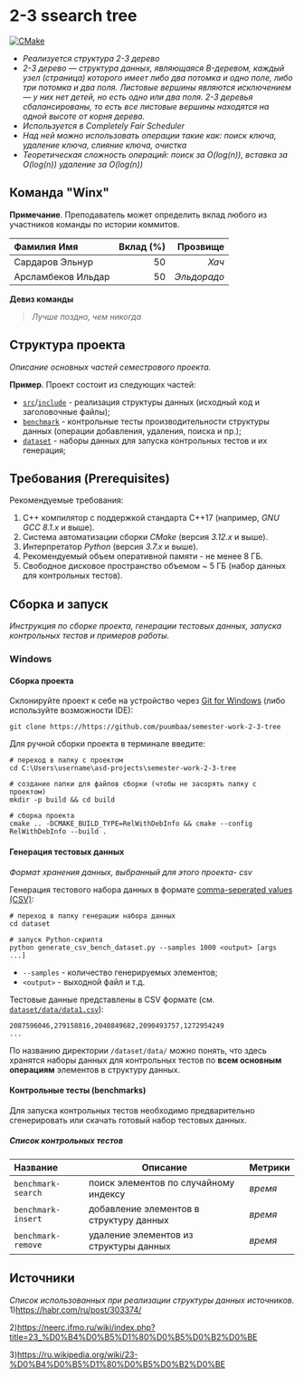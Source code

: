 # 2-3 ssearch tree

[![CMake](https://github.com/puumbaa/semester-work-2-3-tree/actions/workflows/cmake.yml/badge.svg)](https://github.com/Algorithms-and-Data-Structures-2021/semester-work-template/actions/workflows/cmake.yml)


- _Реализуется структура 2-3 дерево_
- _2-3 дерево — структура данных, являющаяся B-деревом, каждый узел (страница) которого
  имеет либо два потомка и одно поле, либо три потомка и два поля. Листовые вершины являются 
  исключением — у них нет детей, но есть одно или два поля. 2-3 деревья сбалансированы, 
  то есть все листовые вершины находятся на одной высоте от корня дерева._
- _Используется в Completely Fair Scheduler_
- _Над ней можно использовать операции такие как: поиск ключа, удаление ключа, слияние ключа, очистка_
- _Теоретическая сложность операций: поиск за O(log(n)), вставка за O(log(n)) удаление за O(log(n))_

## Команда "Winx"



**Примечание**. Преподаватель может определить вклад любого из участников команды по истории коммитов.

| Фамилия Имя        | Вклад (%) | Прозвище              |
| :---               |   ---:    |  ---:                 |
| Сардаров Эльнур    |    50     |  _Хач_                |
| Арсламбеков Ильдар |    50     |  _Эльдорадо_          |


**Девиз команды**
> _Лучше поздно, чем никогда_

## Структура проекта

_Описание основных частей семестрового проекта._

**Пример**. Проект состоит из следующих частей:

- [`src`](src)/[`include`](include) - реализация структуры данных (исходный код и заголовочные файлы);
- [`benchmark`](benchmark) - контрольные тесты производительности структуры данных (операции добавления, удаления,
  поиска и пр.);
- [`dataset`](dataset) - наборы данных для запуска контрольных тестов и их генерация;

## Требования (Prerequisites)

Рекомендуемые требования:

1. С++ компилятор c поддержкой стандарта C++17 (например, _GNU GCC 8.1.x_ и выше).
2. Система автоматизации сборки _CMake_ (версия _3.12.x_ и выше).
3. Интерпретатор _Python_ (версия _3.7.x_ и выше).
4. Рекомендуемый объем оперативной памяти - не менее 8 ГБ.
5. Свободное дисковое пространство объемом ~ 5 ГБ (набор данных для контрольных тестов).

## Сборка и запуск

_Инструкция по сборке проекта, генерации тестовых данных, запуска контрольных тестов и примеров работы._


###  Windows

#### Сборка проекта

Склонируйте проект к себе на устройство через [Git for Windows](https://gitforwindows.org/) (либо используйте
возможности IDE):

```shell
git clone https://https://github.com/puumbaa/semester-work-2-3-tree
```

Для ручной сборки проекта в терминале введите:

```shell
# переход в папку с проектом
cd C:\Users\username\asd-projects\semester-work-2-3-tree

# создание папки для файлов сборки (чтобы не засорять папку с проектом) 
mkdir -p build && cd build 

# сборка проекта
cmake .. -DCMAKE_BUILD_TYPE=RelWithDebInfo && cmake --config RelWithDebInfo --build . 
```

#### Генерация тестовых данных

_Формат хранения данных, выбранный для этого проекта- csv_

Генерация тестового набора данных в
формате [comma-seperated values (CSV)](https://en.wikipedia.org/wiki/Comma-separated_values):

```shell
# переход в папку генерации набора данных
cd dataset

# запуск Python-скрипта
python generate_csv_bench_dataset.py --samples 1000 <output> [args ...]
```

- `--samples` - количество генерируемых элементов;
- `<output>` - выходной файл и т.д.

Тестовые данные представлены в CSV формате (см.
[`dataset/data/data1.csv`](dataset/data/data1.csv)):

```csv
2087596046,279158816,2040849682,2090493757,1272954249
...
```

По названию директории `/dataset/data/` можно понять, что здесь хранятся наборы данных для контрольных тестов по
**всем основным операциям** элементов в структуру данных.

#### Контрольные тесты (benchmarks)


Для запуска контрольных тестов необходимо предварительно сгенерировать или скачать готовый набор тестовых данных.


##### Список контрольных тестов

| Название                  | Описание                                | Метрики         |
| :---                      | ---                                     | :---            |
| `benchmark-search` | поиск элементов по случайному индексу   | _время_         |
| `benchmark-insert`           | добавление элементов в структуру данных | _время_  |
|     `benchmark-remove`                  | удаление элементов из структуры данных                                    | _время_             |


## Источники

_Список использованных при реализации структуры данных источников._
1)https://habr.com/ru/post/303374/

2)https://neerc.ifmo.ru/wiki/index.php?title=23_%D0%B4%D0%B5%D1%80%D0%B5%D0%B2%D0%BE

3)https://ru.wikipedia.org/wiki/23-%D0%B4%D0%B5%D1%80%D0%B5%D0%B2%D0%BE

